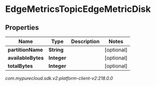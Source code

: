 # EdgeMetricsTopicEdgeMetricDisk


## Properties

| Name | Type | Description | Notes |
| ------------ | ------------- | ------------- | ------------- |
| **partitionName** | **String** |  |  [optional] |
| **availableBytes** | **Integer** |  |  [optional] |
| **totalBytes** | **Integer** |  |  [optional] |




_com.mypurecloud.sdk.v2:platform-client-v2:218.0.0_
